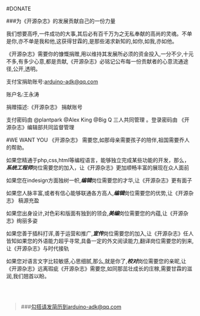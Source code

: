 #DONATE

###为《开源杂志》的发展贡献自己的一份力量


我们想要高呼,一件成功的大事,其后必有百千万为之无私奉献的高尚的灵魂。不单是你,亦不单是我和他,这获得甘霖的,是那些渴求新知的,如你,如我,亦如他。

《开源杂志》需要你的慷慨捐赠,用以维持其发展所必须的资金投入,一分不少,十元不多,有多少心意,都是贡献,《开源杂志》必铭记公布每一份贡献者的心意流通途径,公开,透明。

支付宝捐助账号:arduino-adk@qq.com

账户名:王永涛

捐赠描述:《开源杂志》 捐献账号

支付密码由 @plantpark @Alex King @Big Q 三人共同管理 。登录密码由 《开源杂志》编辑部共同监督管理

#WE WANT YOU
《开源杂志》 需要您,如那母亲需要孩子的陪伴,祖国需要乔人的帮助。


如果您精通于php,css,html等编程语言，能够独立完成某些功能的开发，那么，***系统工程师***岗位需要您的加入，让《开源杂志》更加顺畅丰富的展现在众人面前

如果您在indesign方面独树一帜,***编辑***岗位需要您的才华,让《开源杂志》更有面子

如果您人脉丰富,或者有信心能够联通各方高人,***编辑***岗位需要您的优势,让《开源杂志》 稿源充盈

如果您出身设计,对色彩和版面有独到的领会,***美编***岗位需要您的内蕴,让《开源杂志》绚丽多姿

如果您善于插科打诨,善于运营和推广,***宣传***岗位需要您的加入,让《开源杂志》任人皆知如果您的外语能力超乎寻常,具备一定的外文阅读能力,翻译岗位需要您的到来,让《开源杂志》与时代接轨

如果您对语言文字比较敏感,心思细腻,那么,就是你了,***校对***岗位需要您的亲昵,让 《开源杂志》远离瑕疵《开源杂志》需要您,如同那茁壮成长的庄稼,需要甘霖的滋润,我们翘首以盼。

<br></br>

>###勾搭请发简历到arduino-adk@qq.com
